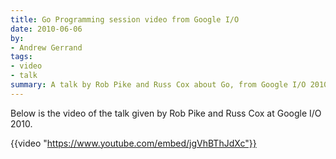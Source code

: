```yaml
---
title: Go Programming session video from Google I/O
date: 2010-06-06
by:
- Andrew Gerrand
tags:
- video
- talk
summary: A talk by Rob Pike and Russ Cox about Go, from Google I/O 2010.
---
```



Below is the video of the talk given by Rob Pike and Russ Cox at Google I/O 2010.

{{video "https://www.youtube.com/embed/jgVhBThJdXc"}}
